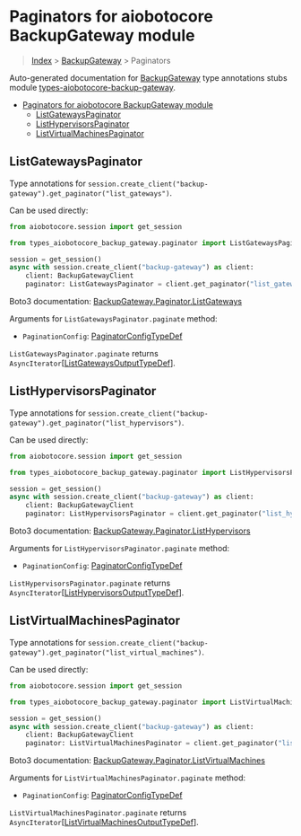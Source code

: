 <a id="paginators-for-aiobotocore-backupgateway-module"></a>

# Paginators for aiobotocore BackupGateway module

> [Index](../README.md) > [BackupGateway](./README.md) > Paginators

Auto-generated documentation for
[BackupGateway](https://boto3.amazonaws.com/v1/documentation/api/latest/reference/services/backup-gateway.html#BackupGateway)
type annotations stubs module
[types-aiobotocore-backup-gateway](https://pypi.org/project/types-aiobotocore-backup-gateway/).

- [Paginators for aiobotocore BackupGateway module](#paginators-for-aiobotocore-backupgateway-module)
  - [ListGatewaysPaginator](#listgatewayspaginator)
  - [ListHypervisorsPaginator](#listhypervisorspaginator)
  - [ListVirtualMachinesPaginator](#listvirtualmachinespaginator)

<a id="listgatewayspaginator"></a>

## ListGatewaysPaginator

Type annotations for
`session.create_client("backup-gateway").get_paginator("list_gateways")`.

Can be used directly:

```python
from aiobotocore.session import get_session

from types_aiobotocore_backup_gateway.paginator import ListGatewaysPaginator

session = get_session()
async with session.create_client("backup-gateway") as client:
    client: BackupGatewayClient
    paginator: ListGatewaysPaginator = client.get_paginator("list_gateways")
```

Boto3 documentation:
[BackupGateway.Paginator.ListGateways](https://boto3.amazonaws.com/v1/documentation/api/latest/reference/services/backup-gateway.html#BackupGateway.Paginator.ListGateways)

Arguments for `ListGatewaysPaginator.paginate` method:

- `PaginationConfig`:
  [PaginatorConfigTypeDef](./type_defs.md#paginatorconfigtypedef)

`ListGatewaysPaginator.paginate` returns
`AsyncIterator`\[[ListGatewaysOutputTypeDef](./type_defs.md#listgatewaysoutputtypedef)\].

<a id="listhypervisorspaginator"></a>

## ListHypervisorsPaginator

Type annotations for
`session.create_client("backup-gateway").get_paginator("list_hypervisors")`.

Can be used directly:

```python
from aiobotocore.session import get_session

from types_aiobotocore_backup_gateway.paginator import ListHypervisorsPaginator

session = get_session()
async with session.create_client("backup-gateway") as client:
    client: BackupGatewayClient
    paginator: ListHypervisorsPaginator = client.get_paginator("list_hypervisors")
```

Boto3 documentation:
[BackupGateway.Paginator.ListHypervisors](https://boto3.amazonaws.com/v1/documentation/api/latest/reference/services/backup-gateway.html#BackupGateway.Paginator.ListHypervisors)

Arguments for `ListHypervisorsPaginator.paginate` method:

- `PaginationConfig`:
  [PaginatorConfigTypeDef](./type_defs.md#paginatorconfigtypedef)

`ListHypervisorsPaginator.paginate` returns
`AsyncIterator`\[[ListHypervisorsOutputTypeDef](./type_defs.md#listhypervisorsoutputtypedef)\].

<a id="listvirtualmachinespaginator"></a>

## ListVirtualMachinesPaginator

Type annotations for
`session.create_client("backup-gateway").get_paginator("list_virtual_machines")`.

Can be used directly:

```python
from aiobotocore.session import get_session

from types_aiobotocore_backup_gateway.paginator import ListVirtualMachinesPaginator

session = get_session()
async with session.create_client("backup-gateway") as client:
    client: BackupGatewayClient
    paginator: ListVirtualMachinesPaginator = client.get_paginator("list_virtual_machines")
```

Boto3 documentation:
[BackupGateway.Paginator.ListVirtualMachines](https://boto3.amazonaws.com/v1/documentation/api/latest/reference/services/backup-gateway.html#BackupGateway.Paginator.ListVirtualMachines)

Arguments for `ListVirtualMachinesPaginator.paginate` method:

- `PaginationConfig`:
  [PaginatorConfigTypeDef](./type_defs.md#paginatorconfigtypedef)

`ListVirtualMachinesPaginator.paginate` returns
`AsyncIterator`\[[ListVirtualMachinesOutputTypeDef](./type_defs.md#listvirtualmachinesoutputtypedef)\].
